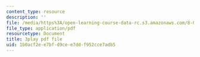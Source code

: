 ```yaml
---
content_type: resource
description: ''
file: /media/https%3A/open-learning-course-data-rc.s3.amazonaws.com/8-01sc-classical-mechanics-fall-2016/1b0acf2ee7bfd9cee7ddf952cce7adb5_NCCzjtqZ28M.pdf
file_type: application/pdf
resourcetype: Document
title: 3play pdf file
uid: 1b0acf2e-e7bf-d9ce-e7dd-f952cce7adb5
---
```


